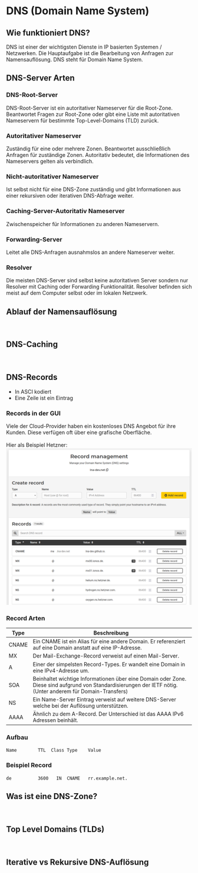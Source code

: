 # DNS (Domain Name System)

## Wie funktioniert DNS?

DNS ist einer der wichtigsten Dienste in IP basierten Systemen / Netzwerken. Die Hauptaufgabe ist die Bearbeitung von Anfragen zur Namensauflösung.
DNS steht für Domain Name System.
<br>

## DNS-Server Arten

### DNS-Root-Server

DNS-Root-Server ist ein autoritativer Nameserver für die Root-Zone. Beantwortet Fragen zur Root-Zone oder gibt eine Liste mit autoritativen Nameservern für bestimmte Top-Level-Domains (TLD) zurück.

### Autoritativer Nameserver

Zuständig für eine oder mehrere Zonen. Beantwortet ausschließlich Anfragen für zuständige Zonen. Autoritativ bedeutet, die Informationen des Nameservers gelten als verbindlich.

### Nicht-autoritativer Nameserver

Ist selbst nicht für eine DNS-Zone zuständig und gibt Informationen aus einer rekursiven oder iterativen
DNS-Abfrage weiter.

### Caching-Server-Autoritativ Nameserver

Zwischenspeicher für Informationen zu anderen Nameservern.

### Forwarding-Server

Leitet alle DNS-Anfragen ausnahmslos an andere Nameserver weiter.

### Resolver

Die meisten DNS-Server sind selbst keine autoritativen Server sondern nur Resolver mit Caching oder Forwarding Funktionalität. Resolver befinden sich meist auf dem Computer selbst oder im lokalen Netzwerk.
<br>

## Ablauf der Namensauflösung

<!-- TODO -->

<br>

## DNS-Caching

<!-- TODO -->

<br>

## DNS-Records

- In ASCI kodiert
- Eine Zeile ist ein Eintrag

### Records in der GUI

Viele der Cloud-Provider haben ein kostenloses DNS Angebot für ihre Kunden. Diese verfügen oft über eine grafische Oberfläche.
<br>
<br>
Hier als Beispiel Hetzner:
![RecordManagement_Hetzner](../../Assets/AbschlusspruefungTeil2/RecordManagement_Hetzner.png)

### Record Arten

| Type  | Beschreibung                                                                                                                                                  |
| ----- | ------------------------------------------------------------------------------------------------------------------------------------------------------------- |
| CNAME | Ein CNAME ist ein Alias für eine andere Domain. Er referenziert auf eine Domain anstatt auf eine IP-Adresse.                                                  |
| MX    | Der Mail-Exchange-Record verweist auf einen Mail-Server.                                                                                                      |
| A     | Einer der simpelsten Record-Types. Er wandelt eine Domain in eine IPv4-Adresse um.                                                                            |
| SOA   | Beinhaltet wichtige Informationen über eine Domain oder Zone. Diese sind aufgrund von Standardisierungen der IETF nötig. (Unter anderem für Domain-Transfers) |
| NS    | Ein Name-Server Eintrag verweist auf weitere DNS-Server welche bei der Auflösung unterstützen.                                                                |
| AAAA  | Ähnlich zu dem A-Record. Der Unterschied ist das AAAA IPv6 Adressen beinhält.                                                                                 |

### Aufbau

```
Name        TTL  Class Type    Value
```

### Beispiel Record

```
de          3600   IN  CNAME   rr.example.net.
```

## Was ist eine DNS-Zone?

<!-- TODO -->

<br>

## Top Level Domains (TLDs)

<!-- TODO -->

<br>

## Iterative vs Rekursive DNS-Auflösung

<!-- TODO -->

<br>